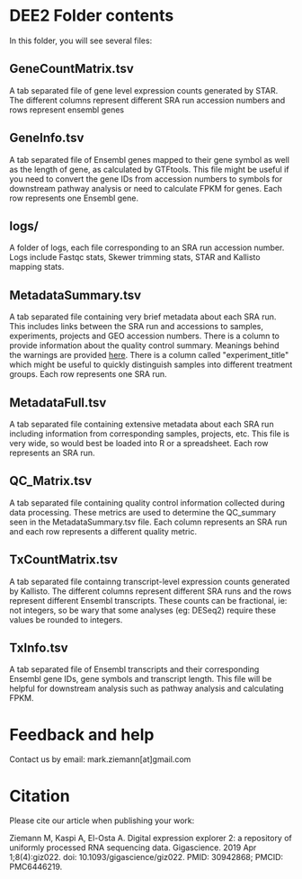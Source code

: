 # DEE2 Folder contents
In this folder, you will see several files:

## GeneCountMatrix.tsv     
A tab separated file of gene level expression counts generated by STAR.
The different columns represent different SRA run accession numbers and rows represent ensembl genes

## GeneInfo.tsv
A tab separated file of Ensembl genes mapped to their gene symbol as well as the length of gene, as calculated by GTFtools.
This file might be useful if you need to convert the gene IDs from accession numbers to symbols for downstream pathway analysis or need to calculate FPKM for genes.
Each row represents one Ensembl gene.

## logs/
A folder of logs, each file corresponding to an SRA run accession number.
Logs include Fastqc stats, Skewer trimming stats, STAR and Kallisto mapping stats.

## MetadataSummary.tsv     
A tab separated file containing very brief metadata about each SRA run.
This includes links between the SRA run and accessions to samples, experiments, projects and GEO accession numbers.
There is a column to provide information about the quality control summary.
Meanings behind the warnings are provided [here](https://github.com/markziemann/dee2/blob/master/qc/qc_metrics.md).
There is a column called "experiment_title" which might be useful to quickly distinguish samples into different treatment groups. 
Each row represents one SRA run.

## MetadataFull.tsv
A tab separated file containing extensive metadata about each SRA run including information from corresponding samples, projects, etc.
This file is very wide, so would best be loaded into R or a spreadsheet.
Each row represents an SRA run.

## QC_Matrix.tsv
A tab separated file containing quality control information collected during data processing.
These metrics are used to determine the QC_summary seen in the MetadataSummary.tsv file.
Each column represents an SRA run and each row represents a different quality metric.

## TxCountMatrix.tsv
A tab separated file containng transcript-level expression counts generated by Kallisto.
The different columns represent different SRA runs and the rows represent different Ensembl transcripts.
These counts can be fractional, ie: not integers, so be wary that some analyses (eg: DESeq2) require these values be rounded to integers.

## TxInfo.tsv 
A tab separated file of Ensembl transcripts and their corresponding Ensembl gene IDs, gene symbols and transcript length.
This file will be helpful for downstream analysis such as pathway analysis and calculating FPKM.

# Feedback and help
Contact us by email: mark.ziemann[at]gmail.com

# Citation
Please cite our article when publishing your work:

Ziemann M, Kaspi A, El-Osta A. Digital expression explorer 2: a repository of uniformly processed RNA sequencing data. Gigascience. 2019 Apr 1;8(4):giz022. doi: 10.1093/gigascience/giz022. PMID: 30942868; PMCID: PMC6446219.
